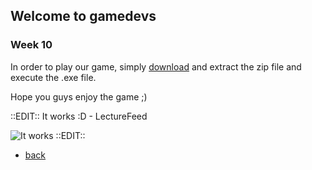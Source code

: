 ## Welcome to gamedevs

### Week 10

In order to play our game, simply [download](https://drive.google.com/file/d/1VkRtiO4lphpmGW0kEp8rkxwrp8g9CVFB/view?usp=sharing) and extract the zip file
and execute the .exe file.

Hope you guys enjoy the game ;)

::EDIT::
It works :D - LectureFeed

![It works](https://albgei.github.io/gamedevs/It_works.jpg)
::EDIT::

- [back](https://albgei.github.io/gamedevs/index)

<script src="https://utteranc.es/client.js"
        repo="albgei/gamedevs"
        issue-term="pathname"
        label="commentary_"
        theme="github-dark"
        crossorigin="anonymous"
        async>

